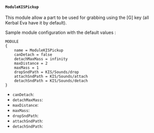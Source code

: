 #### `ModuleKISPickup`

This module allow a part to be used for grabbing using the [G] key (all Kerbal Eva have it by default).

Sample module configuration with the default values :
```
MODULE
{
	name = ModuleKISPickup
	canDetach = false
	detachMaxMass = infinity
	maxDistance = 2
	maxMass = 1
	dropSndPath = KIS/Sounds/drop
	attachSndPath = KIS/Sounds/attach
	detachSndPath = KIS/Sounds/detach
}
```

- `canDetach`: 
- `detachMaxMass`:
- `maxDistance`: 
- `maxMass`: 
- `dropSndPath`: 
- `attachSndPath`: 
- `detachSndPath`: 